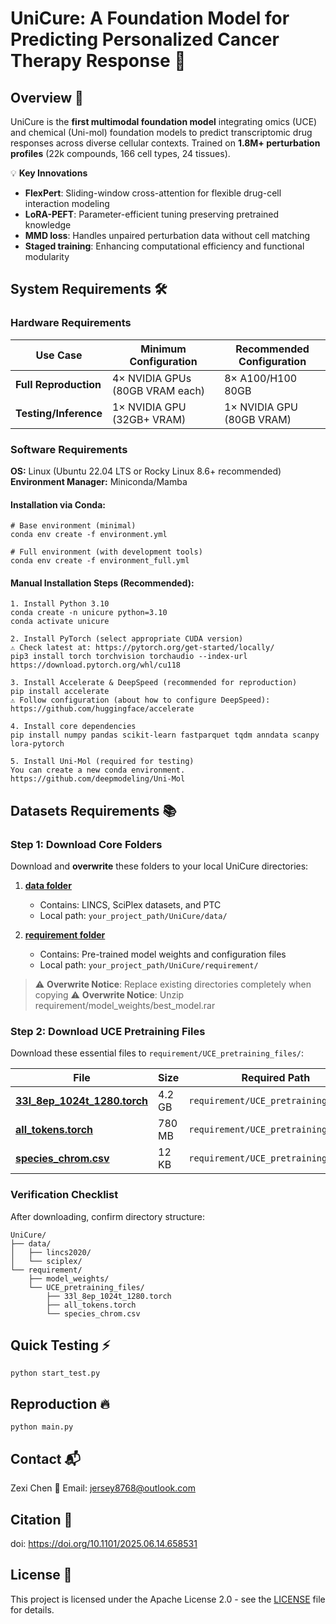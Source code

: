 # UniCure: A Foundation Model for Predicting Personalized Cancer Therapy Response 💊

## Overview 🌟
UniCure is the **first multimodal foundation model** integrating omics (UCE) and chemical (Uni-mol) foundation models to predict transcriptomic drug responses across diverse cellular contexts. Trained on **1.8M+ perturbation profiles** (22k compounds, 166 cell types, 24 tissues).  

💡 **Key Innovations**  
- **FlexPert**: Sliding-window cross-attention for flexible drug-cell interaction modeling  
- **LoRA-PEFT**: Parameter-efficient tuning preserving pretrained knowledge  
- **MMD loss**: Handles unpaired perturbation data without cell matching    
- **Staged training**: Enhancing computational efficiency and functional modularity

## System Requirements 🛠

### Hardware Requirements
| Use Case              | Minimum Configuration                | Recommended Configuration       |
|-----------------------|--------------------------------------|---------------------------------|
| **Full Reproduction** | 4× NVIDIA GPUs (80GB VRAM each) | 8× A100/H100 80GB |
| **Testing/Inference** | 1× NVIDIA GPU (32GB+ VRAM) | 1× NVIDIA GPU (80GB VRAM) |

### Software Requirements
**OS:** Linux (Ubuntu 22.04 LTS or Rocky Linux 8.6+ recommended)  
**Environment Manager:** Miniconda/Mamba  

#### Installation via Conda:
```
# Base environment (minimal)
conda env create -f environment.yml

# Full environment (with development tools)
conda env create -f environment_full.yml
```

#### Manual Installation Steps (Recommended):
```
1. Install Python 3.10
conda create -n unicure python=3.10
conda activate unicure

2. Install PyTorch (select appropriate CUDA version)
⚠ Check latest at: https://pytorch.org/get-started/locally/
pip3 install torch torchvision torchaudio --index-url https://download.pytorch.org/whl/cu118

3. Install Accelerate & DeepSpeed (recommended for reproduction)
pip install accelerate
⚠ Follow configuration (about how to configure DeepSpeed): https://github.com/huggingface/accelerate

4. Install core dependencies
pip install numpy pandas scikit-learn fastparquet tqdm anndata scanpy lora-pytorch

5. Install Uni-Mol (required for testing)
You can create a new conda environment. 
https://github.com/deepmodeling/Uni-Mol
```

## Datasets Requirements 📚

### Step 1: Download Core Folders
Download and **overwrite** these folders to your local UniCure directories:

1. **[data folder](https://drive.google.com/drive/folders/1VPXl8h8iuhr8IdrAmAWQ9ldEHkWRCGWq?usp=drive_link)**  
   - Contains: LINCS, SciPlex datasets, and PTC
   - Local path: `your_project_path/UniCure/data/`

2. **[requirement folder](https://drive.google.com/drive/folders/1VPXl8h8iuhr8IdrAmAWQ9ldEHkWRCGWq?usp=drive_link)**  
   - Contains: Pre-trained model weights and configuration files
   - Local path: `your_project_path/UniCure/requirement/`

> ⚠️ **Overwrite Notice**: Replace existing directories completely when copying
> ⚠️ **Overwrite Notice**: Unzip requirement/model_weights/best_model.rar

### Step 2: Download UCE Pretraining Files
Download these essential files to `requirement/UCE_pretraining_files/`:

| File | Size | Required Path |
|------|------|---------------|
| **[33l_8ep_1024t_1280.torch](https://figshare.com/articles/dataset/Universal_Cell_Embedding_Model_Files/24320806?file=43423236)** | 4.2 GB | `requirement/UCE_pretraining_files/` |
| **[all_tokens.torch](https://figshare.com/articles/dataset/Universal_Cell_Embedding_Model_Files/24320806?file=43423236)** | 780 MB | `requirement/UCE_pretraining_files/` |
| **[species_chrom.csv](https://figshare.com/articles/dataset/Universal_Cell_Embedding_Model_Files/24320806?file=43423236)** | 12 KB | `requirement/UCE_pretraining_files/` |

### Verification Checklist
After downloading, confirm directory structure:
```
UniCure/
├── data/
│   ├── lincs2020/
│   └── sciplex/
└── requirement/
    ├── model_weights/
    └── UCE_pretraining_files/
        ├── 33l_8ep_1024t_1280.torch
        ├── all_tokens.torch
        └── species_chrom.csv
```

## Quick Testing :zap:
```
python start_test.py
```
## Reproduction :fire:
```
python main.py
```

## Contact 📬
Zexi Chen
📧 Email: jersey8768@outlook.com

## Citation 🧷
doi: https://doi.org/10.1101/2025.06.14.658531


## License 📄
This project is licensed under the Apache License 2.0 - see the [LICENSE](LICENSE) file for details.

